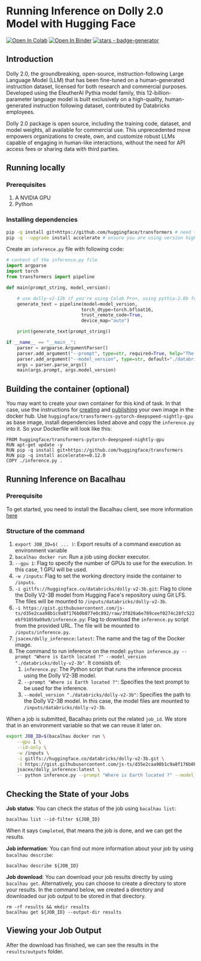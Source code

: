 # Running Inference on Dolly 2.0 Model with Hugging Face

[![Open In Colab](https://colab.research.google.com/assets/colab-badge.svg)](https://colab.research.google.com/github/bacalhau-project/examples/blob/main/model-inference/Huggingface-Model-Inference/index.ipynb) [![Open In Binder](https://mybinder.org/badge.svg)](https://mybinder.org/v2/gh/bacalhau-project/examples/HEAD?labpath=model-inference/Huggingface-Model-Inference/index.ipynb) [![stars - badge-generator](https://img.shields.io/github/stars/bacalhau-project/bacalhau?style=social)](https://github.com/bacalhau-project/bacalhau)

## Introduction[​](http://localhost:3000/examples/model-inference/Huggingface-Model-Inference/#introduction) <a href="#introduction" id="introduction"></a>

Dolly 2.0, the groundbreaking, open-source, instruction-following Large Language Model (LLM) that has been fine-tuned on a human-generated instruction dataset, licensed for both research and commercial purposes. Developed using the EleutherAI Pythia model family, this 12-billion-parameter language model is built exclusively on a high-quality, human-generated instruction following dataset, contributed by Databricks employees.

Dolly 2.0 package is open source, including the training code, dataset, and model weights, all available for commercial use. This unprecedented move empowers organizations to create, own, and customize robust LLMs capable of engaging in human-like interactions, without the need for API access fees or sharing data with third parties.

## Running locally[​](http://localhost:3000/examples/model-inference/Huggingface-Model-Inference/#running-locally) <a href="#running-locally" id="running-locally"></a>

### Prerequisites[​](http://localhost:3000/examples/model-inference/Huggingface-Model-Inference/#prerequisites) <a href="#prerequisites" id="prerequisites"></a>

1. A NVIDIA GPU
2. Python

### Installing dependencies[​](http://localhost:3000/examples/model-inference/Huggingface-Model-Inference/#installing-dependencies) <a href="#installing-dependencies" id="installing-dependencies"></a>

```bash
pip -q install git+https://github.com/huggingface/transformers # need to install from github
pip -q --upgrade install accelerate # ensure you are using version higher than 0.12.0
```

Create an `inference.py` file with following code:

```python
# content of the inference.py file
import argparse
import torch
from transformers import pipeline

def main(prompt_string, model_version):

    # use dolly-v2-12b if you're using Colab Pro+, using pythia-2.8b for Free Colab
    generate_text = pipeline(model=model_version, 
                            torch_dtype=torch.bfloat16, 
                            trust_remote_code=True,
                            device_map="auto")

    print(generate_text(prompt_string))

if __name__ == "__main__":
    parser = argparse.ArgumentParser()
    parser.add_argument("--prompt", type=str, required=True, help="The prompt to be used in the GPT model")
    parser.add_argument("--model_version", type=str, default="./databricks/dolly-v2-12b", help="The model version to be used")
    args = parser.parse_args()
    main(args.prompt, args.model_version)

```

## Building the container (optional)[​](http://localhost:3000/examples/model-inference/Huggingface-Model-Inference/#building-the-container-optional) <a href="#building-the-container-optional" id="building-the-container-optional"></a>

You may want to create your own container for this kind of task. In that case, use the instructions for [creating](https://docs.docker.com/get-started/02\_our\_app/) and [publishing](https://docs.docker.com/get-started/04\_sharing\_app/) your own image in the docker hub. Use `huggingface/transformers-pytorch-deepspeed-nightly-gpu` as base image, install dependencies listed above and copy the `inference.py` into it. So your Dockerfile will look like this:

```docker
FROM huggingface/transformers-pytorch-deepspeed-nightly-gpu
RUN apt-get update -y
RUN pip -q install git+https://github.com/huggingface/transformers
RUN pip -q install accelerate>=0.12.0 
COPY ./inference.py .
```

## Running Inference on Bacalhau[​](http://localhost:3000/examples/model-inference/Huggingface-Model-Inference/#running-inference-on-bacalhau) <a href="#running-inference-on-bacalhau" id="running-inference-on-bacalhau"></a>

### Prerequisite[​](http://localhost:3000/examples/model-inference/Huggingface-Model-Inference/#prerequisite) <a href="#prerequisite" id="prerequisite"></a>

To get started, you need to install the Bacalhau client, see more information [here](../../getting-started/installation.md)

### Structure of the command[​](http://localhost:3000/examples/model-inference/Huggingface-Model-Inference/#structure-of-the-command) <a href="#structure-of-the-command" id="structure-of-the-command"></a>

1. `export JOB_ID=$( ... )`: Export results of a command execution as environment variable
2. `bacalhau docker run`: Run a job using docker executor.
3. `--gpu 1`: Flag to specify the number of GPUs to use for the execution. In this case, 1 GPU will be used.
4. `-w /inputs`: Flag to set the working directory inside the container to `/inputs`.
5. `-i gitlfs://huggingface.co/databricks/dolly-v2-3b.git`: Flag to clone the Dolly V2-3B model from Hugging Face's repository using Git LFS. The files will be mounted to `/inputs/databricks/dolly-v2-3b`.
6. `-i https://gist.githubusercontent.com/js-ts/d35e2caa98b1c9a8f176b0b877e0c892/raw/3f020a6e789ceef0274c28fc522ebf91059a09a9/inference.py`: Flag to download the `inference.py` script from the provided URL. The file will be mounted to `/inputs/inference.py`.
7. `jsacex/dolly_inference:latest`: The name and the tag of the Docker image.
8. The command to run inference on the model: `python inference.py --prompt "Where is Earth located ?" --model_version "./databricks/dolly-v2-3b"`. It consists of:
   1. `inference.py`: The Python script that runs the inference process using the Dolly V2-3B model.
   2. `--prompt "Where is Earth located ?"`: Specifies the text prompt to be used for the inference.
   3. `--model_version "./databricks/dolly-v2-3b"`: Specifies the path to the Dolly V2-3B model. In this case, the model files are mounted to `/inputs/databricks/dolly-v2-3b`.

When a job is submitted, Bacalhau prints out the related `job_id`. We store that in an environment variable so that we can reuse it later on.

```bash
export JOB_ID=$(bacalhau docker run \
    --gpu 1 \
    --id-only \
    -w /inputs \
    -i gitlfs://huggingface.co/databricks/dolly-v2-3b.git \
    -i https://gist.githubusercontent.com/js-ts/d35e2caa98b1c9a8f176b0b877e0c892/raw/3f020a6e789ceef0274c28fc522ebf91059a09a9/inference.py \
    jsacex/dolly_inference:latest \
    -- python inference.py --prompt "Where is Earth located ?" --model_version "./databricks/dolly-v2-3b")
```

## Checking the State of your Jobs[​](http://localhost:3000/examples/model-inference/Huggingface-Model-Inference/#checking-the-state-of-your-jobs) <a href="#checking-the-state-of-your-jobs" id="checking-the-state-of-your-jobs"></a>

**Job status**: You can check the status of the job using `bacalhau list`:

```
bacalhau list --id-filter ${JOB_ID}
```

When it says `Completed`, that means the job is done, and we can get the results.

**Job information**: You can find out more information about your job by using `bacalhau describe`:

```
bacalhau describe ${JOB_ID}
```

**Job download**: You can download your job results directly by using `bacalhau get`. Alternatively, you can choose to create a directory to store your results. In the command below, we created a directory and downloaded our job output to be stored in that directory.

```
rm -rf results && mkdir results
bacalhau get ${JOB_ID} --output-dir results
```

## Viewing your Job Output[​](http://localhost:3000/examples/model-inference/Huggingface-Model-Inference/#viewing-your-job-output) <a href="#viewing-your-job-output" id="viewing-your-job-output"></a>

After the download has finished, we can see the results in the `results/outputs` folder.
